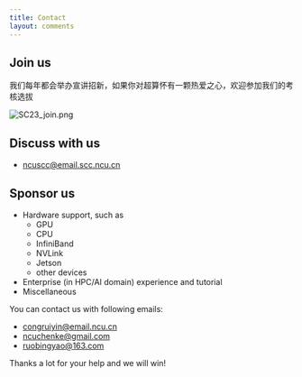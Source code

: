 ```yaml
---
title: Contact
layout: comments
---
```


## Join us
我们每年都会举办宣讲招新，如果你对超算怀有一颗热爱之心，欢迎参加我们的考核选拔

![SC23_join.png](https://cdnjson.com/images/2023/03/31/SC23_join.png)


## Discuss with us

- [ncuscc@email.scc.ncu.cn](mailto:congruiyin@email.ncu.cn)

## Sponsor us

- Hardware support, such as
  - GPU
  - CPU
  - InfiniBand
  - NVLink
  - Jetson
  - other devices
- Enterprise (in HPC/AI domain) experience and tutorial
- Miscellaneous

You can contact us with following emails:
- [congruiyin@email.ncu.cn](mailto:congruiyin@email.ncu.cn)
- [ncuchenke@gmail.com](ncuchenke@gmail.com)
- [ruobingyao@163.com](mailto:ruobingyao@163.com)

Thanks a lot for your help and we will win!
